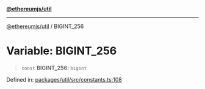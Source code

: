[**@ethereumjs/util**](../README.md)

***

[@ethereumjs/util](../README.md) / BIGINT\_256

# Variable: BIGINT\_256

> `const` **BIGINT\_256**: `bigint`

Defined in: [packages/util/src/constants.ts:108](https://github.com/ethereumjs/ethereumjs-monorepo/blob/master/packages/util/src/constants.ts#L108)
